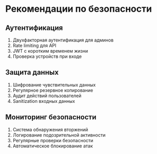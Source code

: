 # Рекомендации по безопасности

## Аутентификация

1. Двухфакторная аутентификация для админов
2. Rate limiting для API
3. JWT с коротким временем жизни
4. Проверка устройств при входе

## Защита данных

1. Шифрование чувствительных данных
2. Регулярное резервное копирование
3. Аудит действий пользователей
4. Sanitization входных данных

## Мониторинг безопасности

1. Система обнаружения вторжений
2. Логирование подозрительной активности
3. Регулярные проверки безопасности
4. Автоматическое блокирование атак 